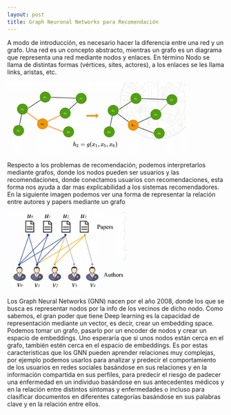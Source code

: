 ```yaml
---
layout: post
title: Graph Neuronal Networks para Recomendación
---
```

A modo de introducción, es necesario hacer la diferencia entre una red y un grafo. Una red es un concepto abstracto, mientras un grafo es un diagrama que representa una red mediante nodos y enlaces. En término Nodo se llama de distintas formas (vértices, sites, actores), a los enlaces se les llama links, aristas, etc. 

![Graphos](/images/graphos.png "Graphos")

Respecto a los problemas de recomendación, podemos interpretarlos mediante grafos, donde los nodos pueden ser usuarios y las recomendaciones, donde conectamos usuarios con recomendaciones, esta forma nos ayuda a dar mas explicabilidad a los sistemas recomendadores.
En la siguiente imagen podemos ver una forma de representar la relación entre autores y papers mediante un grafo

![Grapho_paper](/images/grapho-papers.png "Grapho Paper")

Los Graph Neural Networks (GNN) nacen por el año 2008, donde los que se busca es representar nodos por la info de los vecinos de dicho nodo. Como sabemos, el gran poder que tiene Deep learning es la capacidad de representación mediante un vector, es decir, crear un embedding space. Podemos tomar un grafo, pasarlo por un encoder de nodos y crear un espacio de embeddings. Uno esperaría que si unos nodos están cerca en el grafo, también estén cerca en el espacio de embeddings. Es por estas caracteristicas que los GNN pueden aprender relaciones muy complejas, por ejemplo podemos usarlos para analizar y predecir el comportamiento de los usuarios en redes sociales basándose en sus relaciones y en la información compartida en sus perfiles, para predecir el riesgo de padecer una enfermedad en un individuo basándose en sus antecedentes médicos y en la relación entre distintos síntomas y enfermedades o incluso para clasificar documentos en diferentes categorías basándose en sus palabras clave y en la relación entre ellos. 


